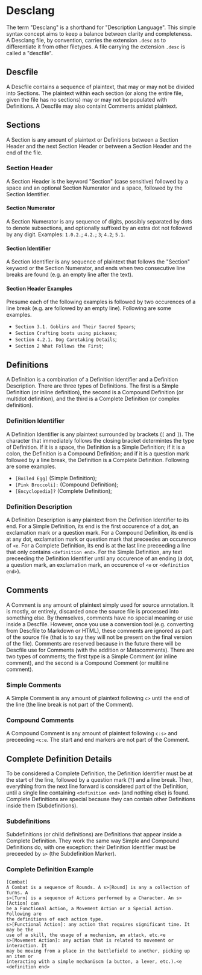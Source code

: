 # Desclang

The term "Desclang" is a shorthand for "Description Language". This simple
syntax concept aims to keep a balance between clarity and completeness. A
Desclang file, by convention, carries the extension `.desc` as to differentiate
it from other filetypes. A file carrying the extension `.desc` is called a
"descfile".

## Descfile
A Descfile contains a sequence of plaintext, that may or may not be divided
into Sections. The plaintext within each section (or along the entire file,
given the file has no sections) may or may not be populated with Definitions. A
Descfile may also containt Comments amidst plaintext.

## Sections
A Section is any amount of plaintext or Definitions between a Section Header
and the next Section Header or between a Section Header and the end of the
file.

### Section Header
A Section Header is the keyword "Section" (case sensitive) followed by a
space and an optional Section Numerator and a space, followed by the Section
Identifier.

#### Section Numerator
A Section Numerator is any sequence of digits, possibly separated by dots to
denote subsections, and optionally suffixed by an extra dot not followed by any
digit. Examples: `1.0.2.`; `4.2.`; `3`; `4.2`; `5.1`.

#### Section Identifier
A Section Identifier is any sequence of plaintext that follows the "Section"
keyword or the Section Numerator, and ends when two consecutive line breaks are
found (e.g. an empty line after the text).

#### Section Header Examples
Presume each of the following examples is followed by two occurences of a line
break (e.g. are followed by an empty line). Following are some examples.

- `Section 3.1. Goblins and Their Sacred Spears`;
- `Section Crafting boots using pickaxes`;
- `Section 4.2.1. Dog Caretaking Details`;
- `Section 2 What Follows the First`;

## Definitions
A Definition is a combination of a Definition Identifier and a Definition
Description. There are three types of Definitions. The first is a Simple
Definition (or inline definition), the second is a Compound Definition (or
multidot definition), and the third is a Complete Definition (or complex
definition).

### Definition Identifier
A Definition Identifier is any plaintext surrounded by brackets (`[` and `]`).
The character that immediately follows the closing bracket determintes the type
of Definition. If it is a space, the Definition is a Simple Definition; if it
is a colon, the Definition is a Compound Definition; and if it is a question
mark followed by a line break, the Definition is a Complete Definition.
Following are some examples.

- `[Boiled Egg]` (Simple Definition);
- `[Pink Broccoli]:` (Compound Definition);
- `[Encyclopedia]?` (Complete Definition);

### Definition Description
A Definition Description is any plaintext from the Definition Identifier to its
end. For a Simple Definition, its end is the first occurence of a dot, an
exclamation mark or a question mark. For a Compound Definition, its end is at
any dot, exclamation mark or question mark that preceedes an occurence of `<e`.
For a Complete Definition, its end is at the last line preceeding a line that
only contains `<definition end>`. For the Simple Definition, any text
preceeding the Definition Identifier until any occurence of an ending (a dot, a
question mark, an exclamation mark, an occurence of `<e` or `<definition
end>`).

## Comments
A Comment is any amount of plaintext simply used for source annotation. It is
mostly, or entirely, discarded once the source file is processed into something
else. By themselves, comments have no special meaning or use inside a Descfile.
However, once you use a conversion tool (e.g. converting from Descfile to
Markdown or HTML), these comments are ignored as part of the source file (that
is to say they will not be present on the final version of the file). Comments
are reserved because in the future there will be Descfile use for Comments
(with the addition or Metacomments). There are two types of comments; the first
type is a Simple Comment (or inline comment), and the second is a Compound
Comment (or multiline comment).

### Simple Comments
A Simple Comment is any amount of plaintext following `c>` until the end of the
line (the line break is not part of the Comment).

### Compound Comments
A Compound Comment is any amount of plaintext following `c:s>` and preceeding
`<c:e`. The start and end markers are not part of the Comment.

## Complete Definition Details
To be considered a Complete Definition, the Definition Identifier must be at
the start of the line, followed by a question mark (`?`) and a line break.
Then, everything from the next line forward is considered part of the
Definition, until a single line containing `<definition end>` (and nothing
else) is found. Complete Definitions are special because they can contain other
Definitions inside them (Subdefinitions).

### Subdefinitions
Subdefinitions (or child definitions) are Definitions that appear inside a
Complete Definition. They work the same way Simple and Compound Definitions do,
with one exception: their Definition Identifier must be preceeded by `s>` (the
Subdefinition Marker).

### Complete Definition Example

```Desclang
[Combat]
A Combat is a sequence of Rounds. A s>[Round] is any a collection of Turns. A
s>[Turn] is a sequence of Actions performed by a Character. An s>[Action] can
be a Functional Action, a Movement Action or a Special Action. Following are
the definitions of each action type.
s>[Functional Action]: any action that requires significant time. It may be the
use of a skill, the usage of a mechanism, an attack, etc.<e
s>[Movement Action]: any action that is related to movement or interaction. It
may be moving from a place in the battlefield to another, picking up an item or
interacting with a simple mechaniscm (a button, a lever, etc.).<e
<definition end>
```
